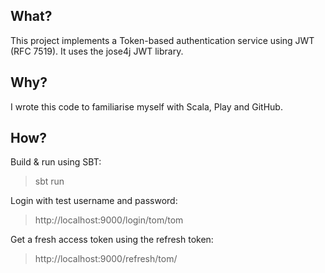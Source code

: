 ## What?

This project implements a Token-based authentication service using JWT (RFC 7519). It uses the jose4j JWT library.

## Why?

I wrote this code to familiarise myself with Scala, Play and GitHub.

## How?

Build & run using SBT:
> sbt run

Login with test username and password:
> http://localhost:9000/login/tom/tom

Get a fresh access token using the refresh token:
> http://localhost:9000/refresh/tom/<refresh-token>


